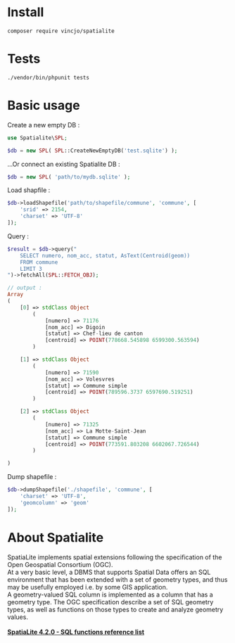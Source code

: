 # Install
```composer require vincjo/spatialite```

# Tests
```./vendor/bin/phpunit tests```

# Basic usage
Create a new empty DB :
~~~php
use Spatialite\SPL;

$db = new SPL( SPL::CreateNewEmptyDB('test.sqlite') );
~~~
...Or connect an existing Spatialite DB :
~~~php
$db = new SPL( 'path/to/mydb.sqlite' );
~~~
Load shapfile :
~~~php
$db->loadShapefile('path/to/shapefile/commune', 'commune', [
    'srid' => 2154, 
    'charset' => 'UTF-8'
]);
~~~
Query :
~~~php
$result = $db->query("
    SELECT numero, nom_acc, statut, AsText(Centroid(geom)) 
    FROM commune 
    LIMIT 3
")->fetchAll(SPL::FETCH_OBJ);

// output :
Array
(
    [0] => stdClass Object
        (
            [numero] => 71176
            [nom_acc] => Digoin
            [statut] => Chef-lieu de canton
            [centroid] => POINT(778668.545898 6599300.563594)
        )

    [1] => stdClass Object
        (
            [numero] => 71590
            [nom_acc] => Volesvres
            [statut] => Commune simple
            [centroid] => POINT(789596.3737 6597690.519251)
        )

    [2] => stdClass Object
        (
            [numero] => 71325
            [nom_acc] => La Motte-Saint-Jean
            [statut] => Commune simple
            [centroid] => POINT(773591.803208 6602067.726544)
        )

)
~~~
Dump shapefile :
~~~php
$db->dumpShapefile('./shapefile', 'commune', [
    'charset' => 'UTF-8',
    'geomcolumn' => 'geom'
]);
~~~
# About Spatialite
SpatiaLite implements spatial extensions following the specification of the Open Geospatial Consortium (OGC). <br>
At a very basic level, a DBMS that supports Spatial Data offers an SQL environment that has been extended with a set of geometry types, and thus may be usefully employed i.e. by some GIS application. <br>
A geometry-valued SQL column is implemented as a column that has a geometry type. The OGC specification describe a set of SQL geometry types, as well as functions on those types to create and analyze geometry values. <br><br>
[**SpatiaLite 4.2.0 - SQL functions reference list**](http://www.gaia-gis.it/gaia-sins/spatialite-sql-4.2.0.html)